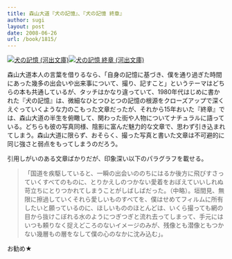 ```yaml
---
title: 森山大道『犬の記憶』、『犬の記憶 終章』
author: sugi
layout: post
date: 2008-06-26
url: /book/1815/
---
```

<a href="http://www.amazon.co.jp/exec/obidos/ASIN/4309474144/chezsugi-22/ref=nosim/" name="amazletlink" target="_blank"><img src="http://i0.wp.com/ecx.images-amazon.com/images/I/5172Y54HCHL._SL160_.jpg?w=660" alt="犬の記憶 (河出文庫)" class="alignleft" data-recalc-dims="1" /></a><a href="http://www.amazon.co.jp/exec/obidos/ASIN/4309474241/chezsugi-22/ref=nosim/" name="amazletlink" target="_blank"><img src="http://i0.wp.com/ecx.images-amazon.com/images/I/41Fj0dgD3cL._SL160_.jpg?w=660" alt="犬の記憶 終章 (河出文庫)" class="alignleft" data-recalc-dims="1" /></a>

森山大道本人の言葉を借りるなら、「自身の記憶に基づき、僕を通り過ぎた時間にあった幾多の出会いや出来事について、撮り、記すこと」というテーマはどちらの本も共通しているが、タッチはかなり違っていて、1980年代はじめに書かれた『犬の記憶』は、微細なひとつひとつの記憶の根源をクローズアップで深くえぐっていくような力のこもった文章だったが、それから15年おいた『終章』では、森山大道の半生を俯瞰して、関わった街や人物についてナチュラルに語っている。どちらも彼の写真同様、陰影に富んだ魅力的な文章で、思わず引き込まれてしまう。森山大道に限らず、おそらく、撮った写真と書いた文章は不可避的に同じ強さと弱点をもってしまうのだろう。

引用しがいのある文章ばかりだが、印象深い以下のパラグラフを載せる。

> 「国道を疾駆していると、一瞬の出会いののちにはるか後方に飛びすさっていくすべてのものに、とりかえしのつかない愛着をおぼえていいしれぬ苛立ちにとりつかれてしまうことがしばしばだった。（中略）。垣間見、無限に擦過していくそれら愛しいものすべてを、僕はせめてフィルムに所有したいと願っているのに、ほしいもののほとんどは、いくら撮っても網の目から抜けこぼれる水のようにつぎつぎと流れ去ってしまって、手元にはいつも頼りなく捉えどころのないイメージのみが、残像とも潜像ともつかない幾層もの層をなして僕の心のなかに沈み込む」。

お勧め★

